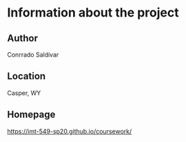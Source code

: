 # Information about the project

## Author

Conrrado Saldivar

## Location

Casper, WY

## Homepage

https://imt-549-sp20.github.io/coursework/